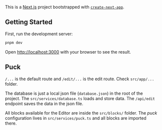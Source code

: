 This is a [Next.js](https://nextjs.org) project bootstrapped with [`create-next-app`](https://nextjs.org/docs/app/api-reference/cli/create-next-app).

## Getting Started

First, run the development server:

```bash
pnpm dev
```

Open [http://localhost:3000](http://localhost:3000) with your browser to see the result.

## Puck

`/...` is the default route and `/edit/...` is the edit route. Check `src/app/...` folder.

The database is just a local json file (`database.json`) in the root of the project. The `src/services/database.ts` loads and store data. The `/api/edit` endpoint saves the data in the json file.

All blocks available for the Editor are inside the `src/blocks/` folder. The *puck* configuration lives in `src/services/puck.ts` and all blocks are imported there.
